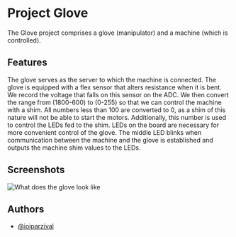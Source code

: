 # Project Glove

The Glove project comprises a glove (manipulator) and a machine (which is controlled).

## Features

The glove serves as the server to which the machine is connected. The glove is equipped with a flex sensor that alters resistance when it is bent. We record the voltage that falls on this sensor on the ADC. We then convert the range from (1800-600) to (0-255) so that we can control the machine with a shim.
All numbers less than 100 are converted to 0, as a shim of this nature will not be able to start the motors. Additionally, this number is used to control the LEDs fed to the shim. LEDs on the board are necessary for more convenient control of the glove. The middle LED blinks when communication between the machine and the glove is established and outputs the machine shim values to the LEDs.

## Screenshots

![What does the glove look like](https://i.imgur.com/Eao1KAn.png)

## Authors

- [@ioiparzival](https://github.com/ioiparzival)
